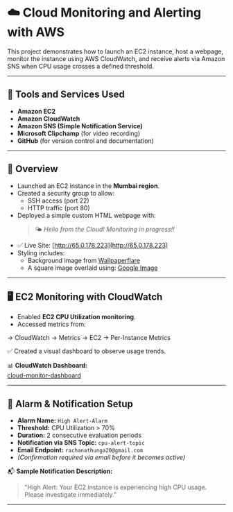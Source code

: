 # ☁️ Cloud Monitoring and Alerting with AWS

This project demonstrates how to launch an EC2 instance, host a webpage, monitor the instance using AWS CloudWatch, and receive alerts via Amazon SNS when CPU usage crosses a defined threshold.

---

## 🔧 Tools and Services Used

- **Amazon EC2**
- **Amazon CloudWatch**
- **Amazon SNS (Simple Notification Service)**
- **Microsoft Clipchamp** (for video recording)
- **GitHub** (for version control and documentation)

---

## 📌 Overview

- Launched an EC2 instance in the **Mumbai region**.
- Created a security group to allow:
  - SSH access (port 22)
  - HTTP traffic (port 80)
- Deployed a simple custom HTML webpage with:
  > 🌤️ *Hello from the Cloud! Monitoring in progress!!*
- ✅ Live Site: [http://65.0.178.223](http://65.0.178.223)
- Styling includes:
  - Background image from [Wallpaperflare](https://c1.wallpaperflare.com/preview/105/785/174/sky-cloud-plane-background.jpg)
  - A square image overlaid using:
    [Google Image](https://encrypted-tbn0.gstatic.com/images?q=tbn:ANd9GcTczHg6yof3m1jH2XBhh4wFXymRiNk09xIzq__hyc8QSygnhmMy1vRbiP0_d-Ky4xa4HQE&usqp=CAU)

---

## 🖥️ EC2 Monitoring with CloudWatch

- Enabled **EC2 CPU Utilization monitoring**.
- Accessed metrics from:

→ CloudWatch → Metrics → EC2 → Per-Instance Metrics

 ✅ Created a visual dashboard to observe usage trends.

📊 **CloudWatch Dashboard:**  
[cloud-monitor-dashboard](https://ap-south-1.console.aws.amazon.com/cloudwatch/home?region=ap-south-1#dashboards/dashboard/cloud-monitor-dashboard)

---

## 🚨 Alarm & Notification Setup

- **Alarm Name:** `High Alert-Alarm`
- **Threshold:** CPU Utilization > 70%
- **Duration:** 2 consecutive evaluation periods
- **Notification via SNS Topic:** `cpu-alert-topic`
- **Email Endpoint:** `rachanathunga20@gmail.com`
- *(Confirmation required via email before it becomes active)*

📬 **Sample Notification Description:**
> "High Alert: Your EC2 instance is experiencing high CPU usage. Please investigate immediately."

---
